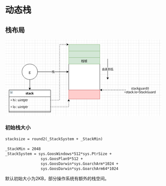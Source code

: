 # 动态栈

## 栈布局

![](../.gitbook/assets/selection_057.png)

### 初始栈大小

```text
stacksize = round2(_StackSystem + _StackMin)

_StackMin = 2048
_StackSystem = sys.GoosWindows*512*sys.PtrSize + 
                sys.GoosPlan9*512 + 
                sys.GoosDarwin*sys.GoarchArm*1024 + 
                sys.GoosDarwin*sys.GoarchArm64*1024
```

默认初始大小为2KB，部分操作系统有额外的栈空间。



